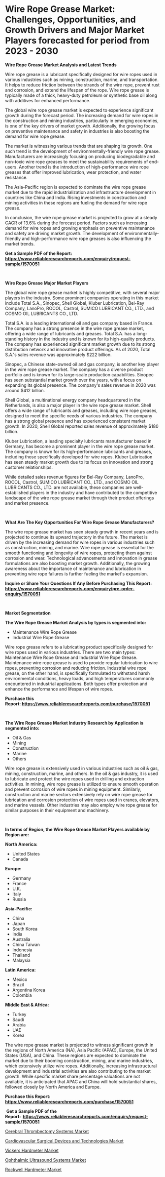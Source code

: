 <p><h1>Wire Rope Grease Market: Challenges, Opportunities, and Growth Drivers and Major Market Players forecasted for period from 2023 - 2030</h1></p><p><strong>Wire Rope Grease Market Analysis and Latest Trends</strong></p>
<p><p>Wire rope grease is a lubricant specifically designed for wire ropes used in various industries such as mining, construction, marine, and transportation. It helps to reduce friction between the strands of the wire rope, prevent rust and corrosion, and extend the lifespan of the rope. Wire rope grease is typically made of a thick, heavy-duty petroleum or synthetic base oil along with additives for enhanced performance.</p><p>The global wire rope grease market is expected to experience significant growth during the forecast period. The increasing demand for wire ropes in the construction and mining industries, particularly in emerging economies, is one of the key drivers of market growth. Additionally, the growing focus on preventive maintenance and safety in industries is also boosting the demand for wire rope grease.</p><p>The market is witnessing various trends that are shaping its growth. One such trend is the development of environmentally-friendly wire rope grease. Manufacturers are increasingly focusing on producing biodegradable and non-toxic wire rope greases to meet the sustainability requirements of end-users. Another trend is the introduction of high-performance wire rope greases that offer improved lubrication, wear protection, and water resistance.</p><p>The Asia-Pacific region is expected to dominate the wire rope grease market due to the rapid industrialization and infrastructure development in countries like China and India. Rising investments in construction and mining activities in these regions are fueling the demand for wire rope grease.</p><p>In conclusion, the wire rope grease market is projected to grow at a steady CAGR of 13.6% during the forecast period. Factors such as increasing demand for wire ropes and growing emphasis on preventive maintenance and safety are driving market growth. The development of environmentally-friendly and high-performance wire rope greases is also influencing the market trends.</p></p>
<p><strong>Get a Sample PDF of the Report:&nbsp; <a href="https://www.reliableresearchreports.com/enquiry/request-sample/1570051">https://www.reliableresearchreports.com/enquiry/request-sample/1570051</a></strong></p>
<p>&nbsp;</p>
<p><strong>Wire Rope Grease Major Market Players</strong></p>
<p><p>The global wire rope grease market is highly competitive, with several major players in the industry. Some prominent companies operating in this market include Total S.A., Sinopec, Shell Global, Kluber Lubrication, Bel-Ray Company, LanoPro, ROCOL, Castrol, SUMICO LUBRICANT CO., LTD., and COSMO OIL LUBRICANTS CO., LTD.</p><p>Total S.A. is a leading international oil and gas company based in France. The company has a strong presence in the wire rope grease market, offering a wide range of lubricants and greases. Total S.A. has a long-standing history in the industry and is known for its high-quality products. The company has experienced significant market growth due to its strong distribution network and innovative product offerings. As of 2020, Total S.A.'s sales revenue was approximately $222 billion.</p><p>Sinopec, a Chinese state-owned oil and gas company, is another key player in the wire rope grease market. The company has a diverse product portfolio and is known for its large-scale production capabilities. Sinopec has seen substantial market growth over the years, with a focus on expanding its global presence. The company's sales revenue in 2020 was around $412 billion.</p><p>Shell Global, a multinational energy company headquartered in the Netherlands, is also a major player in the wire rope grease market. Shell offers a wide range of lubricants and greases, including wire rope greases, designed to meet the specific needs of various industries. The company has a strong global presence and has experienced consistent market growth. In 2020, Shell Global reported sales revenue of approximately $180 billion.</p><p>Kluber Lubrication, a leading specialty lubricants manufacturer based in Germany, has become a prominent player in the wire rope grease market. The company is known for its high-performance lubricants and greases, including those specifically developed for wire ropes. Kluber Lubrication has seen steady market growth due to its focus on innovation and strong customer relationships.</p><p>While detailed sales revenue figures for Bel-Ray Company, LanoPro, ROCOL, Castrol, SUMICO LUBRICANT CO., LTD., and COSMO OIL LUBRICANTS CO., LTD. are not available, these companies are well-established players in the industry and have contributed to the competitive landscape of the wire rope grease market through their product offerings and market presence.</p></p>
<p>&nbsp;</p>
<p><strong>What Are The Key Opportunities For Wire Rope Grease Manufacturers?</strong></p>
<p><p>The wire rope grease market has seen steady growth in recent years and is projected to continue its upward trajectory in the future. The market is driven by the increasing demand for wire ropes in various industries such as construction, mining, and marine. Wire rope grease is essential for the smooth functioning and longevity of wire ropes, protecting them against corrosion and wear. Technological advancements and innovation in grease formulations are also boosting market growth. Additionally, the growing awareness about the importance of maintenance and lubrication in preventing wire rope failures is further fueling the market's expansion.</p></p>
<p><strong>Inquire or Share Your Questions If Any Before Purchasing This Report: <a href="https://www.reliableresearchreports.com/enquiry/pre-order-enquiry/1570051">https://www.reliableresearchreports.com/enquiry/pre-order-enquiry/1570051</a></strong></p>
<p>&nbsp;</p>
<p><strong>Market Segmentation</strong></p>
<p><strong>The Wire Rope Grease Market Analysis by types is segmented into:</strong></p>
<p><ul><li>Maintenance Wire Rope Grease</li><li>Industrial Wire Rope Grease</li></ul></p>
<p><p>Wire rope grease refers to a lubricating product specifically designed for wire ropes used in various industries. There are two main types: Maintenance Wire Rope Grease and Industrial Wire Rope Grease. Maintenance wire rope grease is used to provide regular lubrication to wire ropes, preventing corrosion and reducing friction. Industrial wire rope grease, on the other hand, is specifically formulated to withstand harsh environmental conditions, heavy loads, and high temperatures commonly encountered in industrial applications. Both types offer protection and enhance the performance and lifespan of wire ropes.</p></p>
<p><strong>Purchase this Report:&nbsp;<a href="https://www.reliableresearchreports.com/purchase/1570051">https://www.reliableresearchreports.com/purchase/1570051</a></strong></p>
<p>&nbsp;</p>
<p><strong>The Wire Rope Grease Market Industry Research by Application is segmented into:</strong></p>
<p><ul><li>Oil & Gas</li><li>Mining</li><li>Construction</li><li>Marine</li><li>Others</li></ul></p>
<p><p>Wire rope grease is extensively used in various industries such as oil & gas, mining, construction, marine, and others. In the oil & gas industry, it is used to lubricate and protect the wire ropes used in drilling and extraction activities. In mining, wire rope grease is utilized to ensure smooth operation and prevent corrosion of wire ropes in mining equipment. Similarly, construction and marine sectors extensively rely on wire rope grease for lubrication and corrosion protection of wire ropes used in cranes, elevators, and marine vessels. Other industries may also employ wire rope grease for similar purposes in their equipment and machinery.</p></p>
<p>&nbsp;</p>
<p><strong>In terms of Region, the Wire Rope Grease Market Players available by Region are:</strong></p>
<p>
    <p> <strong> North America: </strong>
        <ul>
            <li>United States</li>
            <li>Canada</li>
        </ul>
        </p> 
    <p> <strong> Europe: </strong>
        <ul>
            <li>Germany</li>
            <li>France</li>
            <li>U.K.</li>
            <li>Italy</li>
            <li>Russia</li>
        </ul>
        </p> 
    <p> <strong> Asia-Pacific: </strong>
        <ul>
            <li>China</li>
            <li>Japan</li>
            <li>South Korea</li>
            <li>India</li>
            <li>Australia</li>
            <li>China Taiwan</li>
            <li>Indonesia</li>
            <li>Thailand</li>
            <li>Malaysia</li>
        </ul>
        </p> 
    <p> <strong> Latin America: </strong>
        <ul>
            <li>Mexico</li>
            <li>Brazil</li>
            <li>Argentina Korea</li>
            <li>Colombia</li>
        </ul>
        </p> 
    <p> <strong> Middle East & Africa: </strong>
        <ul>
            <li>Turkey</li>
            <li>Saudi</li>
            <li>Arabia</li>
            <li>UAE</li>
            <li>Korea</li>
        </ul>
    </p>
    </p>
<p><p>The wire rope grease market is projected to witness significant growth in the regions of North America (NA), Asia Pacific (APAC), Europe, the United States (USA), and China. These regions are expected to dominate the market due to their booming construction, mining, and marine industries, which extensively utilize wire ropes. Additionally, increasing infrastructural development and industrial activities are also contributing to the market growth. While specific market share percentage valuations are not available, it is anticipated that APAC and China will hold substantial shares, followed closely by North America and Europe.</p></p>
<p><strong>Purchase this Report: <a href="https://www.reliableresearchreports.com/purchase/1570051">https://www.reliableresearchreports.com/purchase/1570051</a></strong></p>
<p>&nbsp;<strong>Get a Sample PDF of the Report:&nbsp;&nbsp;<a href="https://www.reliableresearchreports.com/enquiry/request-sample/1570051">https://www.reliableresearchreports.com/enquiry/request-sample/1570051</a></strong></p>
<p><strong></strong></p>
<p><p><a href="https://www.linkedin.com/pulse/decoding-cerebral-thrombectomy-systems-market-deep-dive-latest-0tjqe/">Cerebral Thrombectomy Systems Market</a></p><p><a href="https://www.linkedin.com/pulse/cardiovascular-surgical-devices-technologies-market-research-gjmye/">Cardiovascular Surgical Devices and Technologies Market</a></p><p><a href="https://medium.com/@lupeosinski/vickers-hardmeter-market-trends-and-market-analysis-forecasted-for-period-2023-2030-e5ba57209dd9">Vickers Hardmeter Market</a></p><p><a href="https://www.linkedin.com/pulse/ophthalmic-ultrasound-systems-market-share-amp-new-trends-kb3pe/">Ophthalmic Ultrasound Systems Market</a></p><p><a href="https://medium.com/@damionrunte/rockwell-hardmeter-market-analysis-its-cagr-market-segmentation-and-global-industry-overview-b910e60c89f7">Rockwell Hardmeter Market</a></p></p>
